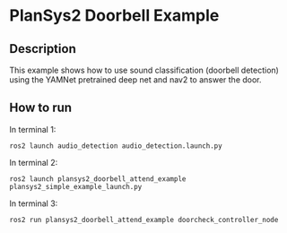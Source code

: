 # PlanSys2 Doorbell Example

## Description

This example shows how to use sound classification (doorbell detection) using the YAMNet pretrained deep net and nav2 to answer the door.

## How to run

In terminal 1:

```
ros2 launch audio_detection audio_detection.launch.py
```

In terminal 2:

```
ros2 launch plansys2_doorbell_attend_example plansys2_simple_example_launch.py 
```

In terminal 3:

```
ros2 run plansys2_doorbell_attend_example doorcheck_controller_node  
```